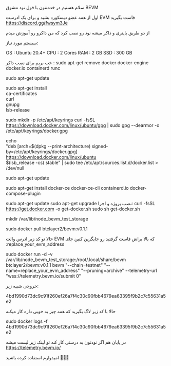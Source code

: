 سلام هستیم در خدمتتون با فول نود مشوق BEVM

اول از همه عضو دیسکورد بشید و برای یک ادرست EVM فاست بگیرید
https://discord.gg/fwsym3Je

از دو طریق باینری و داکر میشه نود رو نصب کرد که من داکرو رو آموزش میدم

سیستم مورد نیاز:

OS : Ubuntu 20.4+ 
CPU : 2 Cores 
RAM : 2 GB 
SSD : 300 GB

خب بریم برای نصب داکر : 
sudo apt-get remove docker docker-engine docker.io containerd runc

sudo apt-get update

sudo apt-get install \
    ca-certificates \
    curl \
    gnupg \
    lsb-release


sudo mkdir -p /etc/apt/keyrings
curl -fsSL https://download.docker.com/linux/ubuntu/gpg | sudo gpg --dearmor -o /etc/apt/keyrings/docker.gpg


echo \
  "deb [arch=$(dpkg --print-architecture) signed-by=/etc/apt/keyrings/docker.gpg] https://download.docker.com/linux/ubuntu \
  $(lsb_release -cs) stable" | sudo tee /etc/apt/sources.list.d/docker.list > /dev/null

sudo apt-get update

sudo apt-get install docker-ce docker-ce-cli containerd.io docker-compose-plugin

sudo apt-get update
sudo apt-get upgrade
نصب پروژه و اجرا:
curl -fsSL https://get.docker.com -o get-docker.sh
sudo sh get-docker.sh

mkdir /var/lib/node_bevm_test_storage

sudo docker pull btclayer2/bevm:v0.1.1

حالا تو کد زیر ادرس والت EVM که بالا براش فاست گرفتید رو جایگزین کنین جای :replace_your_evm_address

sudo docker run -d -v /var/lib/node_bevm_test_storage:/root/.local/share/bevm btclayer2/bevm:v0.1.1 bevm "--chain=testnet" "--name=replace_your_evm_address" "--pruning=archive" --telemetry-url "wss://telemetry.bevm.io/submit 0"

خروجی شبیه زیر:

4bd1990d73dc9c91f260ef26a7f4c30c90fbb4679ea63395f9b2c7c55631a5e2

حالا با کد زیر لاگ بگیرید که همه چیز به خوبی داره کار میکنه

sudo docker logs -f 4bd1990d73dc9c91f260ef26a7f4c30c90fbb4679ea63395f9b2c7c55631a5e2

در پایان هم اگر نودتون به درستی کار کنه تو لینک زیر لیست میشه
https://telemetry.bevm.io/

امیدوارم استفاده کرده باشید 🫶🫶🫶
